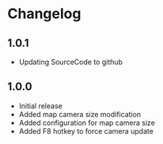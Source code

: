 # Changelog

## 1.0.1
- Updating SourceCode to github

## 1.0.0
- Initial release
- Added map camera size modification
- Added configuration for map camera size
- Added F8 hotkey to force camera update
